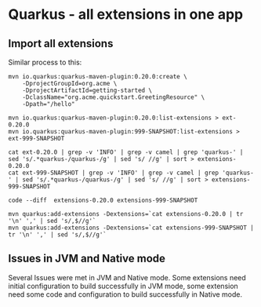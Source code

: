 # Quarkus - all extensions in one app

## Import all extensions
Similar process to this:
```
mvn io.quarkus:quarkus-maven-plugin:0.20.0:create \
    -DprojectGroupId=org.acme \
    -DprojectArtifactId=getting-started \
    -DclassName="org.acme.quickstart.GreetingResource" \
    -Dpath="/hello"

mvn io.quarkus:quarkus-maven-plugin:0.20.0:list-extensions > ext-0.20.0
mvn io.quarkus:quarkus-maven-plugin:999-SNAPSHOT:list-extensions > ext-999-SNAPSHOT

cat ext-0.20.0 | grep -v 'INFO' | grep -v camel | grep 'quarkus-' | sed 's/.*quarkus-/quarkus-/g' | sed 's/ //g' | sort > extensions-0.20.0
cat ext-999-SNAPSHOT | grep -v 'INFO' | grep -v camel | grep 'quarkus-' | sed 's/.*quarkus-/quarkus-/g' | sed 's/ //g' | sort > extensions-999-SNAPSHOT

code --diff  extensions-0.20.0 extensions-999-SNAPSHOT

mvn quarkus:add-extensions -Dextensions=`cat extensions-0.20.0 | tr '\n' ',' | sed 's/,$//g'`
mvn quarkus:add-extensions -Dextensions=`cat extensions-999-SNAPSHOT | tr '\n' ',' | sed 's/,$//g'`
```

## Issues in JVM and Native mode
Several Issues were met in JVM and Native mode. Some extensions need initial configuration to build successfully in JVM mode,
some extension need some code and configuration to build successfully in Native mode.